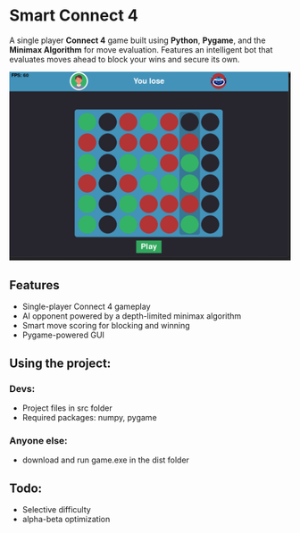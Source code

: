 # Smart Connect 4

A single player **Connect 4** game built using **Python**, **Pygame**, and the **Minimax Algorithm** for move evaluation. Features an intelligent bot that evaluates moves ahead to block your wins and secure its own.

![Screenshot](assets/img.png) <!-- Replace with actual screenshot path if needed -->

## Features
- Single-player Connect 4 gameplay
- AI opponent powered by a depth-limited minimax algorithm
- Smart move scoring for blocking and winning
- Pygame-powered GUI

## Using the project:
### Devs:

- Project files in src folder
- Required packages: numpy, pygame

### Anyone else:

- download and run game.exe in the dist folder


## Todo:
- Selective difficulty
- alpha-beta optimization